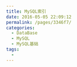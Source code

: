 ```yaml
---
title: MySQL索引
date: 2016-05-05 22:09:12
permalink: /pages/3346f7/
categories:
  - DataBase
  - MySQL
  - MySQL基础
tags:
  - 
---
```

